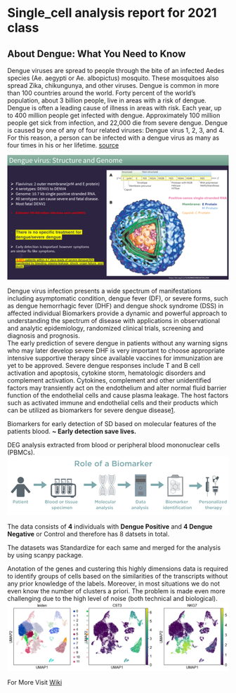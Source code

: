 # Single_cell analysis report for 2021 class

## About Dengue: What You Need to Know
Dengue viruses are spread to people through the bite of an infected Aedes species (Ae. aegypti or Ae. albopictus) mosquito. These mosquitoes also spread Zika, chikungunya, and other viruses.
Dengue is common in more than 100 countries around the world.
Forty percent of the world’s population, about 3 billion people, live in areas with a risk of dengue. Dengue is often a leading cause of illness in areas with risk.
Each year, up to 400 million people get infected with dengue. Approximately 100 million people get sick from infection, and 22,000 die from severe dengue.
Dengue is caused by one of any of four related viruses: Dengue virus 1, 2, 3, and 4.  For this reason, a person can be infected with a dengue virus as many as four times in his or her lifetime.
 [source](https://www.cdc.gov/dengue/index.html)

![](./images/denv.png "Dengue Virus")

Dengue virus infection presents a wide spectrum of manifestations including asymptomatic condition, dengue fever (DF), or severe forms, such as dengue hemorrhagic fever (DHF) and dengue shock syndrome (DSS) in affected individual
Biomarkers provide a dynamic and powerful approach to understanding the spectrum of disease with applications in observational and analytic epidemiology, randomized clinical trials, screening and diagnosis and prognosis.<br>
The early prediction of severe dengue in patients without any warning signs who may later develop severe DHF is very important to choose appropriate intensive supportive therapy since available vaccines for immunization are yet to be approved. Severe dengue responses include T and B cell activation and apoptosis, cytokine storm, hematologic disorders and complement activation. Cytokines, complement and other unidentified factors may transiently act on the endothelium and alter normal fluid barrier function of the endothelial cells and cause plasma leakage. The host factors such as activated immune and endothelial cells and their products which can be utilized as biomarkers for severe dengue disease[1](https://dx.doi.org/10.1186%2Fs12929-015-0191-6).




Biomarkers for early detection of SD based on molecular features of the patients blood.
**~ Early detection save lives.**

DEG analysis extracted from blood or peripheral blood mononuclear cells (PBMCs).
![](./images/biomarker.png "Dengue Virus")


The data consists of **4** individuals with **Dengue Positive** and **4 Dengue Negative** or Control and therefore has 8 datsets in total.<br>

The datasets was Standardize  for each same and merged for  the analysis by using scanpy package.<br>

Anotation of the genes and custering this highly dimensions data is required to identify groups of cells based on the similarities of the transcripts without any prior knowledge of the labels. Moreover, in most situations we do not even know the number of clusters a priori. The problem is made even more challenging due to the high level of noise (both technical and biological).
![](./figures/umap_leiden.png)


For More Visit [Wiki](https://github.com/Takshan/Single_cell/wiki)